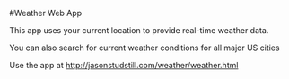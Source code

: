 #Weather Web App

This app uses your current location to provide real-time weather data.

You can also search for current weather conditions for all major US cities

Use the app at http://jasonstudstill.com/weather/weather.html
